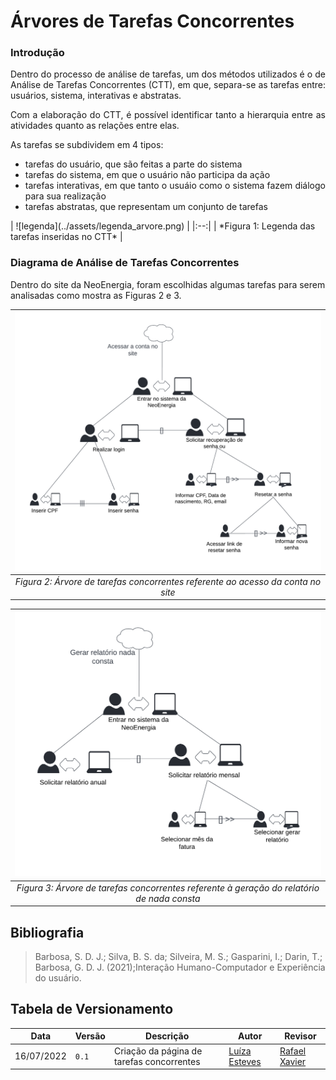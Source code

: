# Árvores de Tarefas Concorrentes

### Introdução


<div style="text-align: justify">
<p>Dentro do processo de análise de tarefas, um dos métodos utilizados é o de Análise de Tarefas Concorrentes (CTT), em que, separa-se as tarefas entre: usuários, sistema, interativas e abstratas.  </p>
<p>Com a elaboração do CTT, é possível identificar tanto a hierarquia entre as atividades quanto as relações entre elas.</p>
<p>
    As tarefas se subdividem em 4 tipos:
    <ul>
        <li>tarefas do usuário, que são feitas a parte do sistema</li>
        <li> tarefas do sistema, em que o usuário não participa da ação</li>
        <li> tarefas interativas, em que tanto o usuáio como o sistema fazem diálogo para sua realização </li>
        <li>tarefas abstratas, que representam um conjunto de tarefas</li>
    <ul>
</p>



</div>
| ![legenda](../assets/legenda_arvore.png) | 
|:--:| 
| *Figura 1: Legenda das tarefas inseridas no CTT* |

### Diagrama de Análise de Tarefas Concorrentes

<p>Dentro do site da NeoEnergia, foram escolhidas algumas tarefas para serem analisadas como mostra as Figuras 2 e 3.

</p>

| ![arvore Login](../assets/arvore1.png) | 
|:--:| 
| *Figura 2: Árvore de tarefas concorrentes referente ao acesso da conta no site* |


| ![relatório nada consta](../assets/relNadaConsta.png) | 
|:--:| 
| *Figura 3: Árvore de tarefas concorrentes referente à geração do relatório de nada consta* |
## Bibliografia
> Barbosa, S. D. J.; Silva, B. S. da; Silveira, M. S.; Gasparini, I.; Darin, T.; Barbosa, G. D. J. (2021);Interação Humano-Computador e Experiência do usuário.


## Tabela de Versionamento
| Data | Versão | Descrição | Autor | Revisor |
| ---- | ------ | --------- | ----- | ------- |
| 16/07/2022 | `0.1`  | Criação da página de tarefas concorrentes | [Luíza Esteves](https://github.com/luiza-esteves) | [Rafael Xavier](https://github.com/rafaelxavierr)
